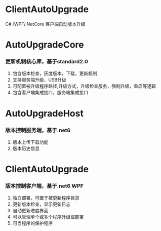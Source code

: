 # ClientAutoUpgrade
C# /WPF/.NetCore 客户端自动版本升级


# AutoUpgradeCore   
### 更新机制核心库，基于standard2.0
1. 包含版本检查，灰度版本，下载，更新机制
2. 支持服务端升级，USB升级
3. 可配置被升级程序路径,升级方式，升级检查服务，强制升级，重启等逻辑
4. 包含客户端集成接口，服务端集成接口


# AutoUpgradeHost   
### 版本控制服务端，基于.net6
1. 版本上传下载功能
2. 版本历史信息


# ClientAutoUpgrade   
### 版本控制客户端，基于.net6 WPF
1. 独立部署，可置于被更新程序目录
2. 更新版本检查，显示更新日志
3. 自动更新进度界面
4. 可以管理单个或多个程序升级或部署
5. 可当程序的保护程序   
